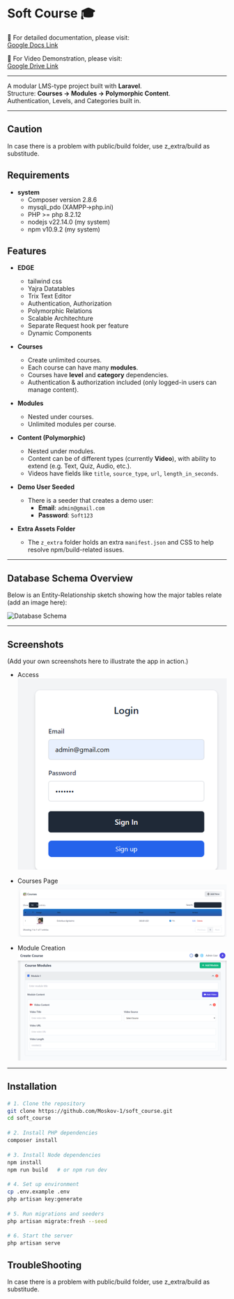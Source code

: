 # Soft Course 🎓

📄 For detailed documentation, please visit:  
[Google Docs Link](https://docs.google.com/document/d/1FP5s-sI_pZK77Wj_PrvnBFeeO8xUgKsymHRq46jwEyw/edit?usp=sharing)

🎦 For Video Demonstration, please visit:  
[Google Drive Link](https://drive.google.com/file/d/1jJXD1fAsiINYDLAgZugmLLfZufJpd36B/view)


---

A modular LMS-type project built with **Laravel**.  
Structure: **Courses → Modules → Polymorphic Content**.  
Authentication, Levels, and Categories built in.  

---

## Caution 
In case there is a problem with public/build folder, 
use z_extra/build as substitude.

## Requirements
- **system**
  - Composer version 2.8.6
  - mysqli_pdo (XAMPP->php.ini)
  - PHP >= php 8.2.12 
  - nodejs v22.14.0 (my system)
  - npm v10.9.2 (my system)
  
## Features

- **EDGE**
  - tailwind css
  - Yajra Datatables
  - Trix Text Editor
  - Authentication, Authorization
  - Polymorphic Relations
  - Scalable Architechture
  - Separate Request hook per feature
  - Dynamic Components

- **Courses**  
  - Create unlimited courses.  
  - Each course can have many **modules**.  
  - Courses have **level** and **category** dependencies.  
  - Authentication & authorization included (only logged-in users can manage content).  

- **Modules**  
  - Nested under courses.  
  - Unlimited modules per course.  

- **Content (Polymorphic)**  
  - Nested under modules.  
  - Content can be of different types (currently **Video**), with ability to extend (e.g. Text, Quiz, Audio, etc.).  
  - Videos have fields like `title`, `source_type`, `url`, `length_in_seconds`.  

- **Demo User Seeded**  
  - There is a seeder that creates a demo user:  
    - **Email**: `admin@gmail.com`  
    - **Password**: `Soft123`  

- **Extra Assets Folder**  
  - The `z_extra` folder holds an extra `manifest.json` and CSS to help resolve npm/build-related issues.  

---

## Database Schema Overview  

Below is an Entity-Relationship sketch showing how the major tables relate (add an image here):  

![Database Schema](docs/images/schema.png)  

---

## Screenshots  

(Add your own screenshots here to illustrate the app in action.)  

- Access  
  ![Login](z_extra/images/0.png)  

- Courses Page  
  ![Courses](z_extra/images/1.png)  

- Module Creation  
  ![Module](z_extra/images/2.png)  

---

## Installation

```bash
# 1. Clone the repository
git clone https://github.com/Moskov-1/soft_course.git
cd soft_course

# 2. Install PHP dependencies
composer install

# 3. Install Node dependencies
npm install
npm run build   # or npm run dev

# 4. Set up environment
cp .env.example .env
php artisan key:generate

# 5. Run migrations and seeders
php artisan migrate:fresh --seed

# 6. Start the server
php artisan serve

```
## TroubleShooting 
In case there is a problem with public/build folder, 
use z_extra/build as substitude.